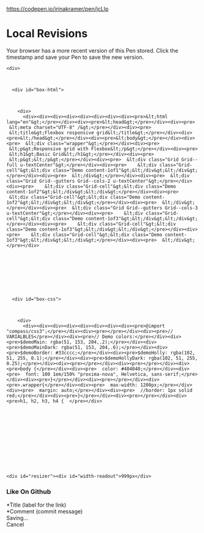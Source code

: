 <a href="https://codepen.io/irinakramer/pen/jcLlp">https://codepen.io/irinakramer/pen/jcLlp</a><div id="articleHeader"><h1>Local Revisions</h1></div>
    <p id="local-history-message">
      Your browser has a more recent version of this Pen stored. Click the timestamp and save your Pen to save the new version.
    </p>
    
  
</aside>


  <div>

    <div>

      

      <div id="box-html">

        

        <div>
          <div><div><div><div><div><div><div><div><pre>&lt;html lang="en"&gt;</pre></div><div><pre>&lt;head&gt;</pre></div><div><pre>  &lt;meta charset="UTF-8" /&gt;</pre></div><div><pre>  &lt;title&gt;Flexbox responsive grid&lt;/title&gt;</pre></div><div><pre>&lt;/head&gt;</pre></div><div><pre>&lt;body&gt;</pre></div><div><pre>  &lt;div class="wrapper"&gt;</pre></div><div><pre>    &lt;p&gt;Responsive grid with Flexbox&lt;/p&gt;</pre></div><div><pre>  &lt;h1&gt;Basic Grid&lt;/h1&gt;</pre></div><div><pre>    &lt;p&gt;&lt;/p&gt;</pre></div><div><pre>  &lt;div class="Grid Grid--full u-textCenter"&gt;</pre></div><div><pre>    &lt;div class="Grid-cell"&gt;&lt;div class="Demo content-1of1"&gt;&lt;/div&gt;&lt;/div&gt;</pre></div><div><pre>  &lt;/div&gt;</pre></div><div><pre>  &lt;div class="Grid Grid--gutters Grid--cols-2 u-textCenter"&gt;</pre></div><div><pre>    &lt;div class="Grid-cell"&gt;&lt;div class="Demo content-1of2"&gt;&lt;/div&gt;&lt;/div&gt;</pre></div><div><pre>    &lt;div class="Grid-cell"&gt;&lt;div class="Demo content-1of2"&gt;&lt;/div&gt;&lt;/div&gt;</pre></div><div><pre>  &lt;/div&gt;</pre></div><div><pre>  &lt;div class="Grid Grid--gutters Grid--cols-3 u-textCenter"&gt;</pre></div><div><pre>    &lt;div class="Grid-cell"&gt;&lt;div class="Demo content-1of3"&gt;&lt;/div&gt;&lt;/div&gt;</pre></div><div><pre>    &lt;div class="Grid-cell"&gt;&lt;div class="Demo content-1of3"&gt;&lt;/div&gt;&lt;/div&gt;</pre></div><div><pre>    &lt;div class="Grid-cell"&gt;&lt;div class="Demo content-1of3"&gt;&lt;/div&gt;&lt;/div&gt;</pre></div><div><pre>  &lt;/div&gt;</pre></div>
          
        

      


      


      <div id="box-css">

        

        <div>
          <div><div><div><div><div><div><div><div><pre>@import "compass/css3";</pre></div><div><pre>​</pre></div><div><pre>// VARIALBLES</pre></div><div><pre>// Demo colors:</pre></div><div><pre>$demoMain: rgba(51, 153, 204,.2);</pre></div><div><pre>$demoMainDark: rgba(51, 153, 204,.6);</pre></div><div><pre>$demoBorder: #33cccc;</pre></div><div><pre>$demoHolly: rgba(102, 51, 255, 0.1);</pre></div><div><pre>$demoHollyDark: rgba(102, 51, 255, 0.25);</pre></div><div><pre>​</pre></div><div><pre>​</pre></div><div><pre>body {</pre></div><div><pre>  color: #404040;</pre></div><div><pre>  font: 100 1em/150% "proxima-nova", Helvetica, sans-serif;</pre></div><div><pre>}</pre></div><div><pre>​</pre></div><div><pre>.wrapper{</pre></div><div><pre>  max-width: 1200px;</pre></div><div><pre>  margin: auto;</pre></div><div><pre>  //border: 1px solid red;</pre></div><div><pre>}</pre></div><div><pre>​</pre></div><div><pre>h1, h2, h3, h4 {  </pre></div>
          
        

      


      


      

    

    <div id="resizer"><div id="width-readout">999px</div>

    

  



  





  




  
  

  


  

  



  
  

  




  





<div><h3>Like On Github</h3><div><div>*Title (label for the link)</div><div><div>*Comment (commit message)</div><div id="action-btns"><div id="logh_btn_save">Saving...</div><div id="logh_btn_cancel">Cancel</div>